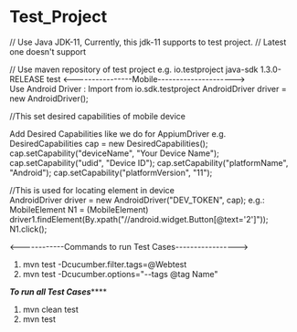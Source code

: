 # Test_Project
// Use Java JDK-11, Currently, this jdk-11 supports to test project.
// Latest one doesn't support

// Use maven repository of test project
e.g.
		<dependency>
			<groupId>io.testproject</groupId>
			<artifactId>java-sdk</artifactId>
			<version>1.3.0-RELEASE</version>
			<scope>test</scope>
		</dependency>
<----------------Mobile--------------------->		
Use Android Driver : Import from io.sdk.testproject
AndroidDriver driver = new AndroidDriver();

//This set desired capabilities of mobile device

Add Desired Capabilities like we do for AppiumDriver
e.g. DesiredCapabilities cap = new DesiredCapabilities();
		cap.setCapability("deviceName", "Your Device Name");
		cap.setCapability("udid", "Device ID");
		cap.setCapability("platformName", "Android");
		cap.setCapability("platformVersion", "11");
		
		
//This is used for locating element in device	
		AndroidDriver driver = new AndroidDriver<MobileElement>("DEV_TOKEN", cap);
		e.g.:
		MobileElement N1 = (MobileElement) driver1.findElement(By.xpath("//android.widget.Button[@text='2']"));
		N1.click();	
		
<------------Commands to run Test Cases----------------->
1) mvn test -Dcucumber.filter.tags=@Webtest
2) mvn test -Dcucumber.options="--tags @tag Name"

*************To run all Test Cases*****************
1) mvn clean test
2) mvn test	
